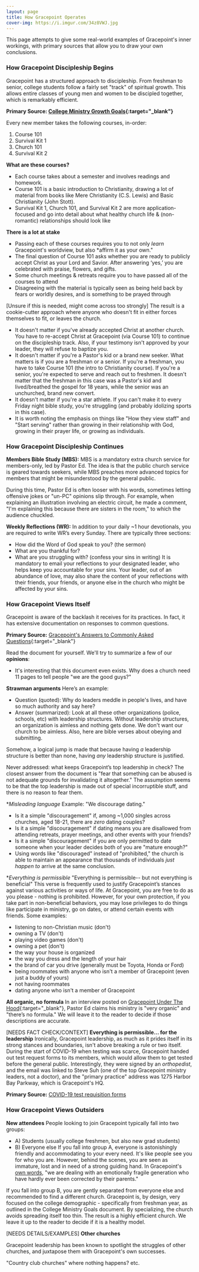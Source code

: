 ```yaml
---
layout: page
title: How Gracepoint Operates
cover-img: https://i.imgur.com/34z8VWJ.jpg
---
```


This page attempts to give some real-world examples of Gracepoint's inner workings, with primary sources that allow you to draw your own conclusions.

### How Gracepoint Discipleship Begins

Gracepoint has a structured approach to discipleship. From freshman to senior, college students follow a fairly set "track" of spiritual growth. This allows entire classes of young men and women to be discipled together, which is remarkably efficient.

**Primary Source:
[College Ministry Growth Goals](https://i.imgur.com/Sd1wR5t.jpg){:target="_blank"}**

Every new member takes the following courses, in-order: 
1. Course 101
2. Survival Kit 1
3. Church 101
4. Survival Kit 2

**What are these courses?**
- Each course takes about a semester and involves readings and homework.
- Course 101 is a basic introduction to Christianity, drawing a lot of material from books like Mere Christianity (C.S. Lewis) and Basic Christianity (John Stott). 
- Survival Kit 1, Church 101, and Survival Kit 2 are more application-focused and go into detail about what healthy church life & (non-romantic) relationships should look like

**There is a lot at stake**
- Passing each of these courses requires you to not only *learn* Gracepoint's worldview, but also *affirm it as your own."
- The final question of Course 101 asks whether you are ready to publicly accept Christ as your Lord and Savior. After answering ‘yes,’ you are celebrated with praise, flowers, and gifts.
- Some church meetings & retreats require you to have passed all of the courses to attend
- Disagreeing with the material is typically seen as being held back by fears or worldly desires, and is something to be prayed through

[Unsure if this is needed, might come across too strongly]
The result is a cookie-cutter approach where anyone who doesn't fit in either forces themselves to fit, or leaves the church.
- It doesn't matter if you've already accepted Christ at another church. You have to re-accept Christ at Gracepoint (via Course 101) to continue on the discipleship track. Also, if your testimony isn't approved by your leader, they will refuse to baptize you.
- It doesn't matter if you're a Pastor's kid or a brand new seeker. What matters is if you are a freshman or a senior. If you're a freshman, you have to take Course 101 (the intro to Christianity course). If you're a senior, you're expected to serve and reach out to freshmen. It doesn't matter that the freshman in this case was a Pastor's kid and lived/breathed the gospel for 18 years, while the senior was an unchurched, brand new convert.
- It doesn't matter if you're a star athlete. If you can't make it to every Friday night bible study, you're struggling (and probably idolizing sports in this case).
- It is worth noting the emphasis on things like "How they view staff" and "Start serving" rather than growing in their relationship with God, growing in their prayer life, or growing as individuals.

### How Gracepoint Discipleship Continues

**Members Bible Study (MBS):** MBS is a mandatory extra church service for members-only, led by Pastor Ed. The idea is that the public church service is geared towards seekers, while MBS preaches more advanced topics for members that might be misunderstood by the general public.

During this time, Pastor Ed is often looser with his words, sometimes letting offensive jokes or "un-PC" opinions slip through. For example, when explaining an illustration involving an electric circuit, he made a comment, "I'm explaining this because there are sisters in the room," to which the audience chuckled.

**Weekly Reflections (WR):** In addition to your daily ~1 hour devotionals, you are required to write WR’s every Sunday. There are typically three sections:
- How did the Word of God speak to you? (the sermon)
- What are you thankful for?
- What are you struggling with? (confess your sins in writing)
It is mandatory to email your reflections to your designated leader, who helps keep you accountable for your sins. Your leader, out of an abundance of love, may also share the content of your reflections with their friends, your friends, or anyone else in the church who might be affected by your sins.

### How Gracepoint Views Itself

Gracepoint is aware of the backlash it receives for its practices. In fact, it has extensive documentation on responses to common questions.

**Primary Source:** [Gracepoint's Answers to Commonly Asked Questions](https://i.redd.it/wpgtcn6bh7b81.jpg){:target="_blank"}

Read the document for yourself. We'll try to summarize a few of our __opinions__:
- It's interesting that this document even exists. Why does a church need 11 pages to tell people "we are the good guys?"

**Strawman arguments**
Here’s an example: 
- Question (quoted): Why do leaders meddle in people's lives, and have so much authority and say here?
- Answer (summarized): Look at all these other organizations (police, schools, etc) with leadership structures. Without leadership structures, an organization is aimless and nothing gets done. We don't want our church to be aimless. Also, here are bible verses about obeying and submitting.

Somehow, a logical jump is made that because having *a* leadership structure is better than none, having *any* leadership structure is justified. 

Never addressed: what keeps Gracepoint’s top leadership in check? The closest answer from the document is "fear that something can be abused is not adequate grounds for invalidating it altogether." The assumption seems to be that the top leadership is made out of special incorruptible stuff, and there is no reason to fear them.

**Misleading language*
Example: "We discourage dating."
- Is it a simple "discouragement" if, among ~1,000 singles across churches, aged 18-21, there are *zero* dating couples?
- Is it a simple "discouragement" if dating means you are disallowed from attending retreats, prayer meetings, and other events with your friends?
- Is it a simple "discouragement" if you are only permitted to date someone when your leader decides both of you are "mature enough?"
- Using words like "discouraged" instead of "prohibited," the church is able to maintain an appearance that thousands of individuals *just happen to* arrive at the same conclusion.

**Everything is permissible*
"Everything is permissible-- but not everything is beneficial"
This verse is frequently used to justify Gracepoint’s stances against various activities or ways of life. At Gracepoint, you are free to do as you please - nothing is prohibited. However, for your own protection, if you take part in non-beneficial behaviors, you may lose privileges to do things like participate in ministry, go on dates, or attend certain events with friends. Some examples:
- listening to non-Christian music (don't)
- owning a TV (don't)
- playing video games (don't)
- owning a pet (don't)
- the way your house is organized
- the way you dress and the length of your hair
- the brand of car you drive (generally must be Toyota, Honda or Ford)
- being roommates with anyone who isn't a member of Gracepoint (even just a buddy of yours)
- not having roommates
- dating anyone who isn't a member of Gracepoint

**All organic, no formula**
In an interview posted on [Gracepoint Under The Hood](https://www.gracepointonline.org/church-culture-and-practices){:target="_blank"}, Pastor Ed claims his ministry is "very organic" and "there’s no formula." We will leave it to the reader to decide if those descriptions are accurate.

[NEEDS FACT CHECK/CONTEXT]
**Everything is permissible… for the leadership**
Ironically, Gracepoint leadership, as much as it prides itself in its strong stances and boundaries, isn't above breaking a rule or two itself. During the start of COVID-19 when testing was scarce, Gracepoint handed out test request forms to its members, which would allow them to get tested before the general public. Interestingly, they were signed by an *orthopedist*, and the email was linked to Steve Suh (one of the top Gracepoint ministry leaders, not a doctor), and the "primary practice" address was 1275 Harbor Bay Parkway, which is Gracepoint's HQ.

**Primary Source:** [COVID-19 test requisition forms](https://i.imgur.com/DbqKVKI.jpg)

### How Gracepoint Views Outsiders

**New attendees**
People looking to join Gracepoint typically fall into two groups: 
- A) Students (usually college freshmen, but also new grad students)
- B) Everyone else
If you fall into group A, everyone is astonishingly friendly and accommodating to your every need. It's like people see you for who you are. However, behind the scenes, you are seen as immature, lost and in need of a strong guiding hand. In Gracepoint's [own words](https://i.imgur.com/9zq4dZf.png), "we are dealing with an emotionally fragile generation who have hardly ever been corrected by their parents."

If you fall into group B, you are gently separated from everyone else and recommended to find a different church. Gracepoint is, by design, very focused on the college demographic - specifically from freshman year, as outlined in the College Ministry Goals document. By specializing, the church avoids spreading itself too thin. The result is a highly efficient church. We leave it up to the reader to decide if it is a healthy model.

[NEEDS DETAILS/EXAMPLES]
**Other churches**

Gracepoint leadership has been known to spotlight the struggles of other churches, and juxtapose them with Gracepoint's own successes.

"Country club churches" where nothing happens?
etc.


